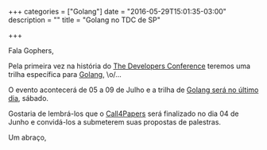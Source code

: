 +++
categories = ["Golang"]
date = "2016-05-29T15:01:35-03:00"
description = ""
title = "Golang no TDC de SP"

+++

Fala Gophers,

Pela primeira vez na história do [The Developers Conference](http://www.thedevelopersconference.com.br/ "The Developers Conference") teremos uma trilha específica para [Golang](https://golang.org/ "Golang"), \o/...

O evento acontecerá de 05 a 09 de Julho e a trilha de [Golang será no último dia](http://www.thedevelopersconference.com.br/tdc/2016/saopaulo/trilhas "Grade de trilhas TDC São Paulo"), sábado.

Gostaria de lembrá-los que o [Call4Papers](http://www.thedevelopersconference.com.br/tdc/2016/saopaulo/call4papers "Call4Papers TDC São Paulo") será finalizado no dia 04 de Junho e convidá-los a submeterem suas propostas de palestras.

Um abraço,
